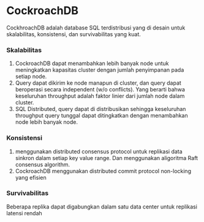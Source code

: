 # CockroachDB

CockhroachDB adalah database SQL terdistribusi yang di desain untuk skalabilitas, konsistensi, dan survivabilitas yang kuat.

### Skalabilitas

1. CockroachDB dapat menambahkan lebih banyak node untuk meningkatkan kapasitas cluster dengan jumlah penyimpanan pada setiap node.
2. Query dapat dikirim ke node manapun di cluster, dan query dapat
   beroperasi secara independent (w/o conflicts). Yang berarti bahwa
   keseluruhan throughput adalah faktor linier dari jumlah node dalam
   cluster.
3. SQL Distributed, query dapat di distribusikan sehingga keseluruhan
   throughput query tunggal dapat ditingkatkan dengan menambahkan node
   lebih banyak node.
   
### Konsistensi

1. menggunakan distributed consensus protocol untuk replikasi data sinkron
   dalam setiap key value range. Dan menggunakan aligoritma Raft
   consensus algorithm.
2. CockroachDB menggunakan distributed commit protocol non-locking
   yang efisien

### Survivabilitas

Beberapa replika dapat digabungkan dalam satu data center untuk replikasi latensi rendah